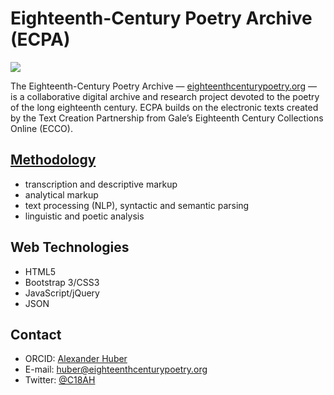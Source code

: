 Eighteenth-Century Poetry Archive (ECPA)
======
![](https://img.shields.io/github/repo-size/alhuber1502/ECPA.svg?style=flat)


The Eighteenth-Century Poetry Archive — 
[eighteenthcenturypoetry.org](http://www.eighteenthcenturypoetry.org/) — is a
collaborative digital archive and research project devoted to the poetry of the long eighteenth
century. ECPA builds on the electronic texts created by the Text Creation
Partnership from Gale’s Eighteenth Century Collections Online (ECCO).

## [Methodology](http://www.eighteenthcenturypoetry.local/about/#methodology)
* transcription and descriptive markup
* analytical markup
* text processing (NLP), syntactic and semantic parsing
* linguistic and poetic analysis

## Web Technologies
* HTML5
* Bootstrap 3/CSS3
* JavaScript/jQuery
* JSON

## Contact
* ORCID: [Alexander Huber](http://orcid.org/0000-0002-2151-6415)
* E-mail: [huber@eighteenthcenturypoetry.org](mailto:huber@eighteenthcenturypoetry.org)
* Twitter: [@C18AH](https://twitter.com/C18AH)
